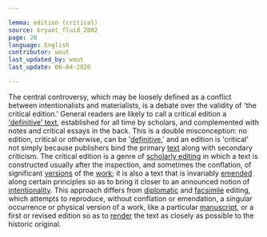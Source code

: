 ```yaml
---

lemma: edition (critical)
source: bryant_fluid_2002
page: 20
language: English
contributor: wout
last_updated_by: wout
last_update: 06-04-2020

---
```


The central controversy, which may be loosely defined as a conflict between intentionalists and materialists, is a debate over the validity of 'the critical edition.' General readers are likely to call a critical edition a ['definitive' text](textDefinitive), established for all time by scholars, and complemented with notes and critical essays in the back. This is a double misconception: no edition, critical or otherwise, can be '[definitive](definitive.html),' and an edition is 'critical' not simply because publishers bind the primary [text](text.html) along with secondary criticism. The critical edition is a genre of [scholarly editing](editingScholarly.html) in which a text is constructed usually after the inspection, and sometimes the conflation, of significant [versions](version.html) of the [work](work.html); it is also a text that is invariably [emended](textEmended.html) along certain principles so as to bring it closer to an announced notion of [intentionality](intentionality.html). This approach differs from [diplomatic](editionDiplomatic.html) and [facsimile](editionFacsimile.html) editing, which attempts to reproduce, without conflation or emendation, a singular occurrence or physical version of a work, like a particular [manuscript](manuscript.html), or a first or revised edition so as to [render](rendition.html) the text as closely as possible to the historic original.
